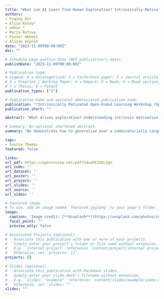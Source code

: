 ```yaml
---
title: "What can AI Learn from Human Exploration? Intrinsically-Motivated Humans and Agents in Open-World Exploration"
authors:
- Yuqing Du*
- Eliza Kosoy*
- admin *
- Maria Rufova
- Pieter Abbeel
- Alison Gopnik
date: "2023-11-09T00:00:00Z"
doi: ""

# Schedule page publish date (NOT publication's date).
publishDate: "2023-11-09T00:00:00Z"

# Publication type.
# Legend: 0 = Uncategorized; 1 = Conference paper; 2 = Journal article;
# 3 = Preprint / Working Paper; 4 = Report; 5 = Book; 6 = Book section;
# 7 = Thesis; 8 = Patent
publication_types: ["1"]

# Publication name and optional abbreviated publication name.
publication: "*Intrinsically Motivated Open-Ended Learning Workshop (Spotlight), NeurIPS 2023*"
publication_short: ""

abstract: "What drives exploration? Understanding intrinsic motivation is a long-standing question in both cognitive science and artificial intelligence (AI); numerous exploration objectives have been proposed and tested in human experiments and used to train reinforcement learning (RL) agents. However, experiments in the former are often in simplistic environments that do not capture the complexity of real world exploration. On the other hand, experiments in the latter use more complex environments, yet the trained RL agents fail to come close to human exploration efficiency. To study this gap, we propose a framework for directly comparing human and agent exploration in an open-ended environment, Crafter. We study how well commonly-proposed information theoretic intrinsic objectives relate to actual human and agent behaviors, finding that human and intrinsically-motivated RL agent exploration success consistently show positive correlation with Entropy and Empowerment. However, only human exploration shows significant correlation with Information Gain. In a preliminary analysis of verbalizations, we find that children's verbalizations of goals show a strong positive correlation with empowerment, suggesting that goal-setting may be an important aspect of efficient exploration."

# Summary. An optional shortened abstract.
summary: "We demonstrate how to generalize over a combinatorially large space of rearrangement tasks from only pixel observations by constructing from video demonstrations a factorized transition graph over entity state transitions that we use for control."

tags:
- Source Themes
featured: false

links:
url_pdf: https://openreview.net/pdf?id=aFEZdGL3gn
url_code: ''
url_dataset: ''
url_poster: ''
url_project: ''
url_slides: ''
url_source: ''
url_video: ''

# Featured image
# To use, add an image named `featured.jpg/png` to your page's folder. 
image:
  caption: 'Image credit: [**Unsplash**](https://unsplash.com/photos/s9CC2SKySJM)'
  focal_point: ""
  preview_only: false

# Associated Projects (optional).
#   Associate this publication with one or more of your projects.
#   Simply enter your project's folder or file name without extension.
#   E.g. `internal-project` references `content/project/internal-project/index.md`.
#   Otherwise, set `projects: []`.
projects: []

# Slides (optional).
#   Associate this publication with Markdown slides.
#   Simply enter your slide deck's filename without extension.
#   E.g. `slides: "example"` references `content/slides/example/index.md`.
#   Otherwise, set `slides: ""`.
slides: ""
---
```


<!-- 
 https://openreview.net/pdf?id=fGG6vHp3W9W
{{% callout note %}}
Create your slides in Markdown - click the *Slides* button to check out the example.
{{% /callout %}}

Supplementary notes can be added here, including [code, math, and images](https://wowchemy.com/docs/writing-markdown-latex/). -->
